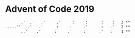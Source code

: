 # Advent of Code 2019

```diff
       .'  .'   .'     .'     :     :      :    :   3 **
.....''   .'   .'      :     :     .'      :   .'   2 **
       ..'    .'      :     .'     :      .'   :    1 **
```
